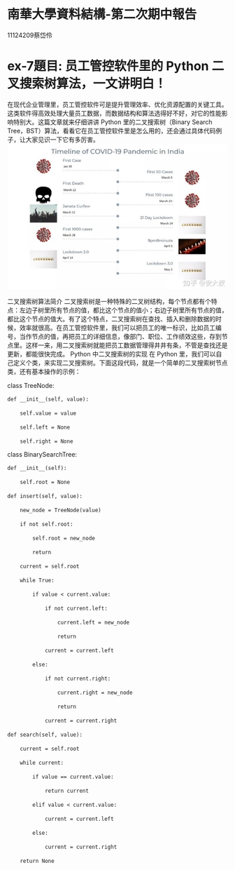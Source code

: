 # 南華大學資料結構-第二次期中報告
11124209蔡岱伶
# ex-7題目: 员工管控软件里的 Python 二叉搜索树算法，一文讲明白！
在现代企业管理里，员工管控软件可是提升管理效率、优化资源配置的关键工具。这类软件得高效处理大量员工数据，而数据结构和算法选得好不好，对它的性能影响特别大。这篇文章就来仔细讲讲 Python 里的二叉搜索树（Binary Search Tree，BST）算法，看看它在员工管控软件里是怎么用的，还会通过具体代码例子，让大家见识一下它有多厉害。
![期末截圖01](https://github.com/aY-Dling/REPORT_-Exam/blob/main/%E6%9C%9F%E6%9C%AB%E6%88%AA%E5%9C%9601.jpeg?raw=true)

二叉搜索树算法简介
二叉搜索树是一种特殊的二叉树结构，每个节点都有个特点：左边子树里所有节点的值，都比这个节点的值小；右边子树里所有节点的值，都比这个节点的值大。有了这个特点，二叉搜索树在查找、插入和删除数据的时候，效率就很高。在员工管控软件里，我们可以把员工的唯一标识，比如员工编号，当作节点的值，再把员工的详细信息，像部门、职位、工作绩效这些，存到节点里。这样一来，用二叉搜索树就能把员工数据管理得井井有条，不管是查找还是更新，都能很快完成。
Python 中二叉搜索树的实现
在 Python 里，我们可以自己定义个类，来实现二叉搜索树。下面这段代码，就是一个简单的二叉搜索树节点类，还有基本操作的示例：

class TreeNode:

    def __init__(self, value):

        self.value = value

        self.left = None

        self.right = None

class BinarySearchTree:

    def __init__(self):

        self.root = None

    def insert(self, value):

        new_node = TreeNode(value)

        if not self.root:

            self.root = new_node

            return

        current = self.root

        while True:

            if value < current.value:

                if not current.left:

                    current.left = new_node

                    return

                current = current.left

            else:

                if not current.right:

                    current.right = new_node

                    return

                current = current.right

    def search(self, value):

        current = self.root

        while current:

            if value == current.value:

                return current

            elif value < current.value:

                current = current.left

            else:

                current = current.right

        return None
